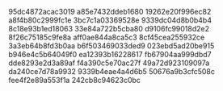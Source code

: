 95dc4872acac3019
a85e7432ddeb1680
19262e20f996ec82
a8f4b80c2999fc1e
3bc7c1a03369528e
9339dc04d8b0b4b4
8c18e93b1ed18063
33e84a722b5cba80
d9106fc99018d2e2
8f26c75185c9fe8a
aff0ae844a8ca5c3
8cf45cea255932ce
3a3eb64b8fd3b0aa
b6f503469033ded9
023ebd5ad20be915
b946e4c5b64049f0
ea12393b16228617
fb67904aa999dbd7
dde8293e2d3a89af
f4a390c5e70ac27f
49a72d923109097a
da240ce7d78a9932
9339b4eae4a4d6b5
50676a9b3cfc508c
fee4f2e89a553f1a
242cb8c94623c0bc
